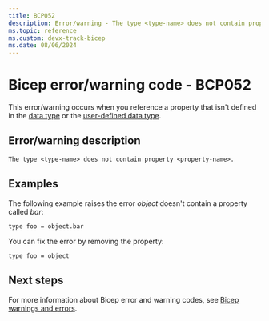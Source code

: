 ```yaml
---
title: BCP052
description: Error/warning - The type <type-name> does not contain property <property-name>.
ms.topic: reference
ms.custom: devx-track-bicep
ms.date: 08/06/2024
---
```


# Bicep error/warning code - BCP052

This error/warning occurs when you reference a property that isn't defined in the [data type](../data-types.md) or the [user-defined data type]().

## Error/warning description

`The type <type-name> does not contain property <property-name>.`

## Examples

The following example raises the error _object_ doesn't contain a property called _bar_:

```bicep
type foo = object.bar
```

You can fix the error by removing the property:

```bicep
type foo = object
```

## Next steps

For more information about Bicep error and warning codes, see [Bicep warnings and errors](../bicep-core-diagnostics.md).
